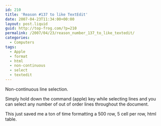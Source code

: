 ```yaml
---
id: 210
title: 'Reason #137 to like TextEdit'
date: 2007-04-23T11:34:00+00:00
layout: post.liquid
guid: http://top-frog.com/?p=210
permalink: /2007/04/23/reason_number_137_to_like_textedit/
categories:
  - Computers
tags:
  - Apple
  - format
  - html
  - non-continuous
  - select
  - textedit
---
```

Non-continuous line selection. 

Simply hold down the command (apple) key while selecting lines and you can select any number of out of order lines throughout the document.

This just saved me a ton of time formatting a 500 row, 5 cell per row, html table.
